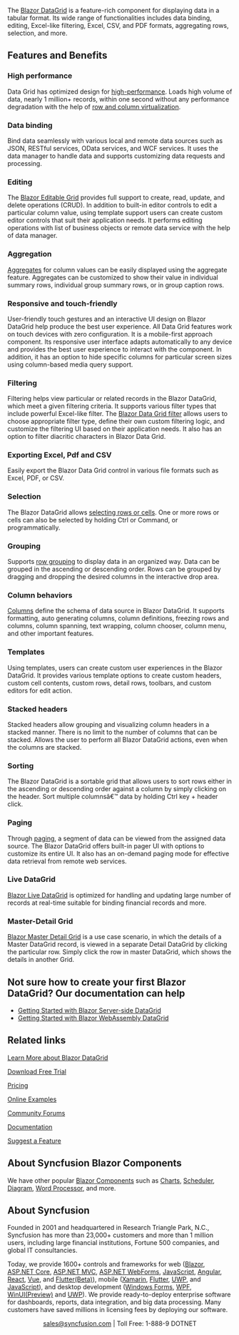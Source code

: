 The [Blazor DataGrid](https://www.syncfusion.com/blazor-components/blazor-datagrid?utm_medium=listing&utm_source=github-examples&utm_campaign=blazor-datagrid-github-examples) is a feature-rich component for displaying data in a tabular format. Its wide range of functionalities includes data binding, editing, Excel-like filtering, Excel, CSV, and PDF formats, aggregating rows, selection, and more.

## Features and Benefits

### High performance 

Data Grid has optimized design for [high-performance](https://www.syncfusion.com/blazor-components/blazor-datagrid/performance?utm_medium=listing&utm_source=github-examples&utm_campaign=blazor-datagrid-github-examples). Loads high volume of data, nearly 1 million+ records, within one second without any performance degradation with the help of [row and column virtualization](https://blazor.syncfusion.com/documentation/datagrid/virtual/?utm_medium=listing&utm_source=github-examples&utm_campaign=blazor-datagrid-github-examples).

### Data binding 

Bind data seamlessly with various local and remote data sources such as JSON, RESTful services, OData services, and WCF services. It uses the data manager to handle data and supports customizing data requests and processing.

### Editing 

The [Blazor Editable Grid](https://www.syncfusion.com/blazor-components/blazor-datagrid/editing?utm_medium=listing&utm_source=github-examples&utm_campaign=blazor-datagrid-github-examples) provides full support to create, read, update, and delete operations (CRUD). In addition to built-in editor controls to edit a particular column value, using template support users can create custom editor controls that suit their application needs. It performs editing operations with list of business objects or remote data service with the help of data manager.

### Aggregation

[Aggregates](https://www.syncfusion.com/blazor-components/blazor-datagrid/aggregation?utm_medium=listing&utm_source=github-examples&utm_campaign=blazor-datagrid-github-examples) for column values can be easily displayed using the aggregate feature. Aggregates can be customized to show their value in individual summary rows, individual group summary rows, or in group caption rows.

### Responsive and touch-friendly

User-friendly touch gestures and an interactive UI design on Blazor DataGrid help produce the best user experience. All Data Grid features work on touch devices with zero configuration. It is a mobile-first approach component. Its responsive user interface adapts automatically to any device and provides the best user experience to interact with the component. In addition, it has an option to hide specific columns for particular screen sizes using column-based media query support.

### Filtering 

Filtering helps view particular or related records in the Blazor DataGrid, which meet a given filtering criteria. It supports various filter types that include powerful Excel-like filter. The [Blazor Data Grid filter](https://www.syncfusion.com/blazor-components/blazor-datagrid/filtering?utm_medium=listing&utm_source=github-examples&utm_campaign=blazor-datagrid-github-examples) allows users to choose appropriate filter type, define their own custom filtering logic, and customize the filtering UI based on their application needs. It also has an option to filter diacritic characters in Blazor Data Grid.

### Exporting Excel, Pdf and CSV

Easily export the Blazor Data Grid control in various file formats such as Excel, PDF, or CSV.

### Selection

The Blazor DataGrid allows [selecting rows or cells](https://www.syncfusion.com/blazor-components/blazor-datagrid/selection?utm_medium=listing&utm_source=github-examples&utm_campaign=blazor-datagrid-github-examples). One or more rows or cells can also be selected by holding Ctrl or Command, or programmatically.

### Grouping 

Supports [row grouping](https://www.syncfusion.com/blazor-components/blazor-datagrid/grouping?utm_medium=listing&utm_source=github-examples&utm_campaign=blazor-datagrid-github-examples) to display data in an organized way. Data can be grouped in the ascending or descending order. Rows can be grouped by dragging and dropping the desired columns in the interactive drop area.

### Column behaviors

[Columns](https://www.syncfusion.com/blazor-components/blazor-datagrid/column?utm_medium=listing&utm_source=github-examples&utm_campaign=blazor-datagrid-github-examples) define the schema of data source in Blazor DataGrid. It supports formatting, auto generating columns, column definitions, freezing rows and columns, column spanning, text wrapping, column chooser, column menu, and other important features.

### Templates 

Using templates, users can create custom user experiences in the Blazor DataGrid. It provides various template options to create custom headers, custom cell contents, custom rows, detail rows, toolbars, and custom editors for edit action.

### Stacked headers

Stacked headers allow grouping and visualizing column headers in a stacked manner. There is no limit to the number of columns that can be stacked. Allows the user to perform all Blazor DataGrid actions, even when the columns are stacked.

### Sorting 

The Blazor DataGrid is a sortable grid that allows users to sort rows either in the ascending or descending order against a column by simply clicking on the header. Sort multiple columnsâ€™ data by holding Ctrl key + header click.

### Paging

Through [paging](https://www.syncfusion.com/blazor-components/blazor-datagrid/paging?utm_medium=listing&utm_source=github-examples&utm_campaign=blazor-datagrid-github-examples), a segment of data can be viewed from the assigned data source. The Blazor DataGrid offers built-in pager UI with options to customize its entire UI. It also has an on-demand paging mode for effective data retrieval from remote web services.

### Live DataGrid

[Blazor Live DataGrid](https://www.syncfusion.com/kb/12362/blazor-live-grid--a-quick-start-to-create-and-bind-live-data?utm_medium=listing&utm_source=github-examples&utm_campaign=blazor-datagrid-github-examples) is optimized for handling and updating large number of records at real-time suitable for binding financial records and more.

### Master-Detail Grid

[Blazor Master Detail Grid](https://blazor.syncfusion.com/demos/datagrid/master-details?utm_medium=listing&utm_source=github-examples&utm_campaign=blazor-datagrid-github-examples) is a use case scenario, in which the details of a Master DataGrid record, is viewed in a separate Detail DataGrid by clicking the particular row. Simply click the row in master DataGrid, which shows the details in another Grid. 

## Not sure how to create your first Blazor DataGrid? Our documentation can help

* [Getting Started with Blazor Server-side DataGrid](https://blazor.syncfusion.com/documentation/datagrid/getting-started/?utm_medium=listing&utm_source=github-examples&utm_campaign=blazor-datagrid-github-examples)
* [Getting Started with Blazor WebAssembly DataGrid](https://blazor.syncfusion.com/documentation/datagrid/how-to/blazor-webassembly-datagrid-using-visual-studio/?utm_medium=listing&utm_source=github-examples&utm_campaign=blazor-datagrid-github-examples)

## Related links

[Learn More about Blazor DataGrid](https://www.syncfusion.com/blazor-components/blazor-datagrid?utm_medium=listing&utm_source=github-examples&utm_campaign=blazor-datagrid-github-examples)

[Download Free Trial](https://www.syncfusion.com/downloads?utm_medium=listing&utm_source=github-examples&utm_campaign=blazor-datagrid-github-examples)

[Pricing](https://www.syncfusion.com/sales/products/blazor?utm_medium=listing&utm_source=github-examples&utm_campaign=blazor-datagrid-github-examples)

[Online Examples](https://blazor.syncfusion.com/demos/datagrid/default-functionalities?utm_medium=listing&utm_source=github-examples&utm_campaign=blazor-datagrid-github-examples)

[Community Forums](https://www.syncfusion.com/forums/blazor-components/grid?utm_medium=listing&utm_source=github-examples&utm_campaign=blazor-datagrid-github-examples)

[Documentation](https://blazor.syncfusion.com/documentation/datagrid/getting-started/?utm_medium=listing&utm_source=github-examples&utm_campaign=blazor-datagrid-github-examples)

[Suggest a Feature](https://www.syncfusion.com/feedback/blazor-components?utm_medium=listing&utm_source=github-examples&utm_campaign=blazor-datagrid-github-examples)

## About Syncfusion Blazor Components

We have other popular [Blazor Components](https://www.syncfusion.com/blazor-components?utm_medium=listing&utm_source=github-examples&utm_campaign=blazor-datagrid-github-examples) such as [Charts](https://www.syncfusion.com/blazor-components/blazor-charts?utm_medium=listing&utm_source=github-examples&utm_campaign=blazor-datagrid-github-examples), [Scheduler](https://www.syncfusion.com/blazor-components/blazor-scheduler?utm_medium=listing&utm_source=github-examples&utm_campaign=blazor-datagrid-github-examples), [Diagram](https://www.syncfusion.com/blazor-components/blazor-diagram?utm_medium=listing&utm_source=github-examples&utm_campaign=blazor-datagrid-github-examples), [Word Processor](https://www.syncfusion.com/blazor-components/blazor-word-processor?utm_medium=listing&utm_source=github-examples&utm_campaign=blazor-datagrid-github-examples), and more.


## About Syncfusion

Founded in 2001 and headquartered in Research Triangle Park, N.C., Syncfusion has more than 23,000+ customers and more than 1 million users, including large financial institutions, Fortune 500 companies, and global IT consultancies.

Today, we provide 1600+ controls and frameworks for web ([Blazor](https://www.syncfusion.com/blazor-components?utm_medium=listing&utm_source=github-examples&utm_campaign=blazor-datagrid-github-examples), [ASP.NET Core](https://www.syncfusion.com/aspnet-core-ui-controls?utm_medium=listing&utm_source=github-examples&utm_campaign=blazor-datagrid-github-examples), [ASP.NET MVC](https://www.syncfusion.com/aspnet-mvc-ui-controls?utm_medium=listing&utm_source=github-examples&utm_campaign=blazor-datagrid-github-examples), [ASP.NET WebForms](https://www.syncfusion.com/jquery/aspnet-webforms-ui-controls?utm_medium=listing&utm_source=github-examples&utm_campaign=blazor-datagrid-github-examples), [JavaScript](https://www.syncfusion.com/javascript-ui-controls?utm_medium=listing&utm_source=github-examples&utm_campaign=blazor-datagrid-github-examples), [Angular](https://www.syncfusion.com/angular-ui-components?utm_medium=listing&utm_source=github-examples&utm_campaign=blazor-datagrid-github-examples), [React](https://www.syncfusion.com/react-ui-components?utm_medium=listing&utm_source=github-examples&utm_campaign=blazor-datagrid-github-examples), [Vue](https://www.syncfusion.com/vue-ui-components?utm_medium=listing&utm_source=github-examples&utm_campaign=blazor-datagrid-github-examples), and [Flutter(Beta)](https://www.syncfusion.com/flutter-widgets?utm_medium=listing&utm_source=github-examples&utm_campaign=blazor-datagrid-github-examples)), mobile ([Xamarin](https://www.syncfusion.com/xamarin-ui-controls?utm_medium=listing&utm_source=github-examples&utm_campaign=blazor-datagrid-github-examples), [Flutter](https://www.syncfusion.com/flutter-widgets?utm_medium=listing&utm_source=github-examples&utm_campaign=blazor-datagrid-github-examples), [UWP](https://www.syncfusion.com/uwp-ui-controls?utm_medium=listing&utm_source=github-examples&utm_campaign=blazor-datagrid-github-examples), and [JavaScript](https://www.syncfusion.com/javascript-ui-controls?utm_medium=listing&utm_source=github-examples&utm_campaign=blazor-datagrid-github-examples)), and desktop development ([Windows Forms](https://www.syncfusion.com/winforms-ui-controls?utm_medium=listing&utm_source=github-examples&utm_campaign=blazor-datagrid-github-examples), [WPF](https://www.syncfusion.com/wpf-ui-controls?utm_medium=listing&utm_source=github-examples&utm_campaign=blazor-datagrid-github-examples), [WinUI(Preview)](https://www.syncfusion.com/winui-controls?utm_medium=listing&utm_source=github-examples&utm_campaign=blazor-datagrid-github-examples) and [UWP](https://www.syncfusion.com/uwp-ui-controls?utm_medium=listing&utm_source=github-examples&utm_campaign=blazor-datagrid-github-examples)). We provide ready-to-deploy enterprise software for dashboards, reports, data integration, and big data processing. Many customers have saved millions in licensing fees by deploying our software.

<p align="center"><a href="mailto:sales@syncfusion.com?Subject=Syncfusion%20Blazor%20UI%20Controls%20-%20Visual%20Studio%20Marketplace">sales@syncfusion.com</a> | Toll Free: 1-888-9 DOTNET </p>
